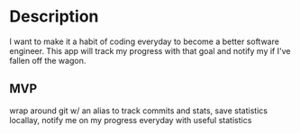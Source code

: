 # Description
I want to make it a habit of coding everyday to become a better software engineer. This app will track my progress with that goal and notify my if I've fallen off the wagon.

## MVP
wrap around git w/ an alias to track commits and stats, save statistics locallay, notify me on my progress everyday with useful statistics